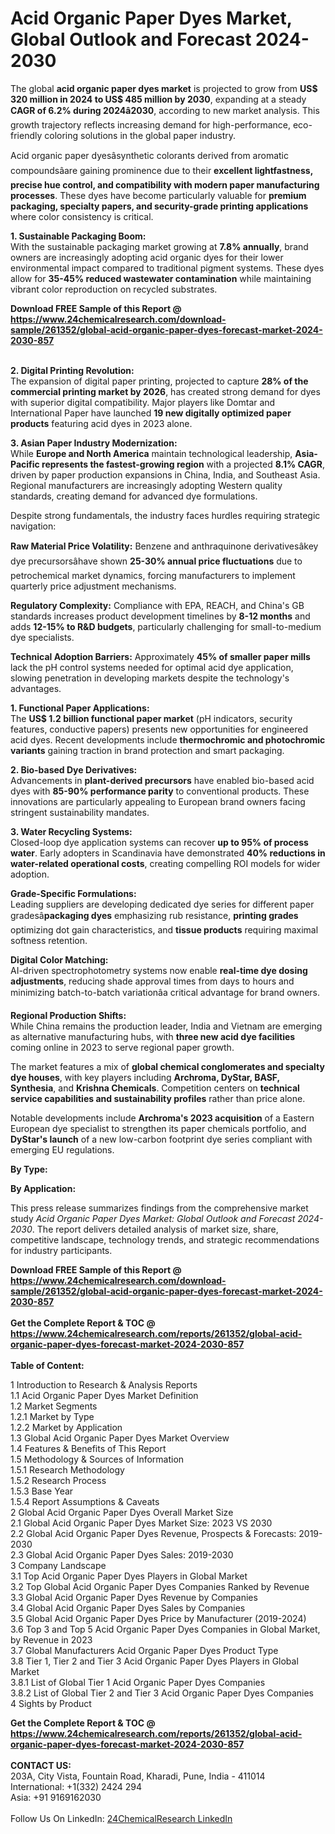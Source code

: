 <h1>Acid Organic Paper Dyes Market, Global Outlook and Forecast 2024-2030</h1><p>The global <strong>acid organic paper dyes market</strong> is projected to grow from <strong>US$ 320 million in 2024 to US$ 485 million by 2030</strong>, expanding at a steady <strong>CAGR of 6.2% during 2024â2030</strong>, according to new market analysis. This growth trajectory reflects increasing demand for high-performance, eco-friendly coloring solutions in the global paper industry.</p><p>Acid organic paper dyesâsynthetic colorants derived from aromatic compoundsâare gaining prominence due to their <strong>excellent lightfastness, precise hue control, and compatibility with modern paper manufacturing processes</strong>. These dyes have become particularly valuable for <strong>premium packaging, specialty papers, and security-grade printing applications</strong> where color consistency is critical.</p><p><strong>1. Sustainable Packaging Boom:</strong><br>
With the sustainable packaging market growing at <strong>7.8% annually</strong>, brand owners are increasingly adopting acid organic dyes for their lower environmental impact compared to traditional pigment systems. These dyes allow for <strong>35-45% reduced wastewater contamination</strong> while maintaining vibrant color reproduction on recycled substrates.</p><div><b>Download FREE Sample of this Report @ 
            <a href="https://www.24chemicalresearch.com/download-sample/261352/global-acid-organic-paper-dyes-forecast-market-2024-2030-857">
            https://www.24chemicalresearch.com/download-sample/261352/global-acid-organic-paper-dyes-forecast-market-2024-2030-857</a></b></div><br><p><strong>2. Digital Printing Revolution:</strong><br>
The expansion of digital paper printing, projected to capture <strong>28% of the commercial printing market by 2026</strong>, has created strong demand for dyes with superior digital compatibility. Major players like Domtar and International Paper have launched <strong>19 new digitally optimized paper products</strong> featuring acid dyes in 2023 alone.</p><p><strong>3. Asian Paper Industry Modernization:</strong><br>
While <strong>Europe and North America</strong> maintain technological leadership, <strong>Asia-Pacific represents the fastest-growing region</strong> with a projected <strong>8.1% CAGR</strong>, driven by paper production expansions in China, India, and Southeast Asia. Regional manufacturers are increasingly adopting Western quality standards, creating demand for advanced dye formulations.</p><p>Despite strong fundamentals, the industry faces hurdles requiring strategic navigation:</p><p><strong>Raw Material Price Volatility:</strong> Benzene and anthraquinone derivativesâkey dye precursorsâhave shown <strong>25-30% annual price fluctuations</strong> due to petrochemical market dynamics, forcing manufacturers to implement quarterly price adjustment mechanisms.</p><p><strong>Regulatory Complexity:</strong> Compliance with EPA, REACH, and China's GB standards increases product development timelines by <strong>8-12 months</strong> and adds <strong>12-15% to R&amp;D budgets</strong>, particularly challenging for small-to-medium dye specialists.</p><p><strong>Technical Adoption Barriers:</strong> Approximately <strong>45% of smaller paper mills</strong> lack the pH control systems needed for optimal acid dye application, slowing penetration in developing markets despite the technology's advantages.</p><p><strong>1. Functional Paper Applications:</strong><br>
The <strong>US$ 1.2 billion functional paper market</strong> (pH indicators, security features, conductive papers) presents new opportunities for engineered acid dyes. Recent developments include <strong>thermochromic and photochromic variants</strong> gaining traction in brand protection and smart packaging.</p><p><strong>2. Bio-based Dye Derivatives:</strong><br>
Advancements in <strong>plant-derived precursors</strong> have enabled bio-based acid dyes with <strong>85-90% performance parity</strong> to conventional products. These innovations are particularly appealing to European brand owners facing stringent sustainability mandates.</p><p><strong>3. Water Recycling Systems:</strong><br>
Closed-loop dye application systems can recover <strong>up to 95% of process water</strong>. Early adopters in Scandinavia have demonstrated <strong>40% reductions in water-related operational costs</strong>, creating compelling ROI models for wider adoption.</p><p><strong>Grade-Specific Formulations:</strong><br>
	Leading suppliers are developing dedicated dye series for different paper gradesâ<strong>packaging dyes</strong> emphasizing rub resistance, <strong>printing grades</strong> optimizing dot gain characteristics, and <strong>tissue products</strong> requiring maximal softness retention.</p><p><strong>Digital Color Matching:</strong><br>
	AI-driven spectrophotometry systems now enable <strong>real-time dye dosing adjustments</strong>, reducing shade approval times from days to hours and minimizing batch-to-batch variationâa critical advantage for brand owners.</p><p><strong>Regional Production Shifts:</strong><br>
	While China remains the production leader, India and Vietnam are emerging as alternative manufacturing hubs, with <strong>three new acid dye facilities</strong> coming online in 2023 to serve regional paper growth.</p><p>The market features a mix of <strong>global chemical conglomerates and specialty dye houses</strong>, with key players including <strong>Archroma, DyStar, BASF, Synthesia</strong>, and <strong>Krishna Chemicals</strong>. Competition centers on <strong>technical service capabilities and sustainability profiles</strong> rather than price alone.</p><p>Notable developments include <strong>Archroma's 2023 acquisition</strong> of a Eastern European dye specialist to strengthen its paper chemicals portfolio, and <strong>DyStar's launch</strong> of a new low-carbon footprint dye series compliant with emerging EU regulations.</p><p><strong>By Type:</strong></p><p><strong>By Application:</strong></p><p>This press release summarizes findings from the comprehensive market study <em>Acid Organic Paper Dyes Market: Global Outlook and Forecast 2024-2030</em>. The report delivers detailed analysis of market size, share, competitive landscape, technology trends, and strategic recommendations for industry participants.</p><div><b>Download FREE Sample of this Report @ 
            <a href="https://www.24chemicalresearch.com/download-sample/261352/global-acid-organic-paper-dyes-forecast-market-2024-2030-857">
            https://www.24chemicalresearch.com/download-sample/261352/global-acid-organic-paper-dyes-forecast-market-2024-2030-857</a></b></div><br><div><b>Get the Complete Report & TOC @ 
            <a href="https://www.24chemicalresearch.com/reports/261352/global-acid-organic-paper-dyes-forecast-market-2024-2030-857">
            https://www.24chemicalresearch.com/reports/261352/global-acid-organic-paper-dyes-forecast-market-2024-2030-857</a></b></div><br>
            <b>Table of Content:</b><p>1 Introduction to Research & Analysis Reports<br />
    1.1 Acid Organic Paper Dyes Market Definition<br />
    1.2 Market Segments<br />
        1.2.1 Market by Type<br />
        1.2.2 Market by Application<br />
    1.3 Global Acid Organic Paper Dyes Market Overview<br />
    1.4 Features & Benefits of This Report<br />
    1.5 Methodology & Sources of Information<br />
        1.5.1 Research Methodology<br />
        1.5.2 Research Process<br />
        1.5.3 Base Year<br />
        1.5.4 Report Assumptions & Caveats<br />
2 Global Acid Organic Paper Dyes Overall Market Size<br />
    2.1 Global Acid Organic Paper Dyes Market Size: 2023 VS 2030<br />
    2.2 Global Acid Organic Paper Dyes Revenue, Prospects & Forecasts: 2019-2030<br />
    2.3 Global Acid Organic Paper Dyes Sales: 2019-2030<br />
3 Company Landscape<br />
    3.1 Top Acid Organic Paper Dyes Players in Global Market<br />
    3.2 Top Global Acid Organic Paper Dyes Companies Ranked by Revenue<br />
    3.3 Global Acid Organic Paper Dyes Revenue by Companies<br />
    3.4 Global Acid Organic Paper Dyes Sales by Companies<br />
    3.5 Global Acid Organic Paper Dyes Price by Manufacturer (2019-2024)<br />
    3.6 Top 3 and Top 5 Acid Organic Paper Dyes Companies in Global Market, by Revenue in 2023<br />
    3.7 Global Manufacturers Acid Organic Paper Dyes Product Type<br />
    3.8 Tier 1, Tier 2 and Tier 3 Acid Organic Paper Dyes Players in Global Market<br />
        3.8.1 List of Global Tier 1 Acid Organic Paper Dyes Companies<br />
        3.8.2 List of Global Tier 2 and Tier 3 Acid Organic Paper Dyes Companies<br />
4 Sights by Product</p><div><b>Get the Complete Report & TOC @ 
            <a href="https://www.24chemicalresearch.com/reports/261352/global-acid-organic-paper-dyes-forecast-market-2024-2030-857">
            https://www.24chemicalresearch.com/reports/261352/global-acid-organic-paper-dyes-forecast-market-2024-2030-857</a></b></div><br><b>CONTACT US:</b><br>
            203A, City Vista, Fountain Road, Kharadi, Pune, India - 411014<br>
            International: +1(332) 2424 294<br>
            Asia: +91 9169162030 <br><br>
            Follow Us On LinkedIn: <a href="https://www.linkedin.com/company/24chemicalresearch/">24ChemicalResearch LinkedIn</a>